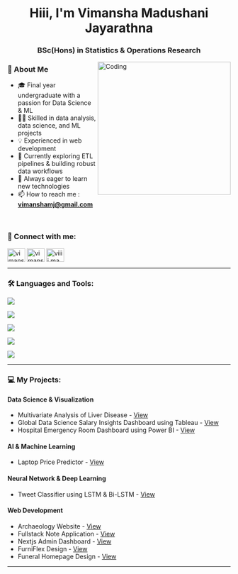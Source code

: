
<h1 align="center">Hiii, I'm Vimansha Madushani Jayarathna</h1>
<h3 align="center">BSc(Hons) in Statistics & Operations Research</h3>
<img align="right" alt="Coding" width="300" justify="center" src="https://cdn.dribbble.com/users/1187278/screenshots/15719501/media/02b128a761010ed25d595a82daff17d4.gif">

<h3 align="left">👋 About Me</h3>

- 🎓 Final year undergraduate with a passion for Data Science & ML
- 🧑‍💻 Skilled in data analysis, data science, and ML projects
- 💡 Experienced in web development
- 🌱 Currently exploring ETL pipelines & building robust data workflows
- 🚀 Always eager to learn new technologies
- 📫 How to reach me :  **vimanshamj@gmail.com**
<!-- - 👀 Know about me : **<a href="https://vimanshamj.github.io/portfolio/">Portfolio</a>** -->

<br/>
<h3 align="left">🔗 Connect with me:</h3>
<p align="left">
<a href="www.linkedin.com/in/vimansha-madushani-jayarathna" target="blank"><img align="center" src="https://raw.githubusercontent.com/rahuldkjain/github-profile-readme-generator/master/src/images/icons/Social/linked-in-alt.svg" alt="vimansha madushani jayarathna" height="30" width="40" /></a>
<a href="https://fb.com/vimansha madushani" target="blank"><img align="center" src="https://raw.githubusercontent.com/rahuldkjain/github-profile-readme-generator/master/src/images/icons/Social/facebook.svg" alt="vimansha madushani" height="30" width="40" /></a>
<a href="https://instagram.com/viiii.ma" target="blank"><img align="center" src="https://raw.githubusercontent.com/rahuldkjain/github-profile-readme-generator/master/src/images/icons/Social/instagram.svg" alt="viiii.ma" height="30" width="40" /></a>
</p>

<hr/>
<h3 align="left">🛠️ Languages and Tools:</h3>
<p align="left">
  <a href="https://skillicons.dev">
    <img src="https://skillicons.dev/icons?i=react,vite,bootstrap,materialui,express,nodejs,django,tailwind" />
  </a>
</p>
<p align="left">
  <a href="https://skillicons.dev">
    <img src="https://skillicons.dev/icons?i=html,css,js,ts" />
  </a>
</p>
<p align="left">
  <a href="https://skillicons.dev">
     <img src="https://skillicons.dev/icons?i=python,java,c,r" />
  </a>
</p>
<p align="left">
  <a href="https://skillicons.dev">
   <img src="https://skillicons.dev/icons?i=mysql,mongodb" />
  </a>
</p>
<p align="left">
  <a href="https://skillicons.dev">
   <img src="https://skillicons.dev/icons?i=postman,git,aws,docker,windows,linux" />
  </a>
</p>


<hr/>
<h3 align="left">💻 My Projects:</h3>
<h4>Data Science & Visualization</h4>

- Multivariate Analysis of Liver Disease - <a href="https://github.com/vimanshaMJ/Multivariate-Analysis-of-Liver-Disease">View</a>
- Global Data Science Salary Insights Dashboard using Tableau - <a href="https://github.com/vimanshaMJ/Global-Data-Science-Salary-Insights-Dashboard">View</a>
- Hospital Emergency Room Dashboard using Power BI - <a href="https://github.com/vimanshaMJ/Hospital-Emergency-Room-Dashboard">View</a>

<h4>AI & Machine Learning</h4>

- Laptop Price Predictor - <a href="https://github.com/vimanshaMJ/laptop-price-predictor">View</a>

<h4>Neural Network & Deep Learning</h4>

- Tweet Classifier using LSTM & Bi-LSTM - <a href="https://github.com/vimanshaMJ/Tweet-classifier-using-LSTM-Bi-LSTM">View</a>

<h4>Web Development</h4>

- Archaeology Website - <a href="https://github.com/AselDamsika/ArchaeologyNewWeb">View</a>
- Fullstack Note Application - <a href="https://github.com/vimanshaMJ/notes-app">View</a>
- Nextjs Admin Dashboard - <a href="https://github.com/vimanshaMJ/nextjs-admin-dashboard">View</a>
- FurniFlex Design - <a href="https://github.com/vimanshaMJ/FurniFlex-design">View</a>
- Funeral Homepage Design - <a href="https://github.com/vimanshaMJ/funeral-homepage-design">View</a>
  

<hr/>

<!-- [![GitHub Streak](http://github-readme-streak-stats.herokuapp.com?user=vimanshaMJ&theme=radical)](https://git.io/streak-stats)

<p>&nbsp;<img align="center" src="https://github-readme-stats.vercel.app/api?username=vimanshaMJ&count_private=true&show_icons=true&locale=en&theme=radical" alt="vimanshamj" />
  &nbsp;&nbsp;
<img src="https://github-readme-stats.vercel.app/api/top-langs/?username=vimanshaMJ&layout=compact&theme=radical" alt="vimanshamj" /> -->
</p>
